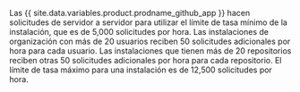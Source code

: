 Las {{ site.data.variables.product.prodname_github_app }} hacen solicitudes de servidor a servidor para utilizar el límite de tasa mínimo de la instalación, que es de 5,000 solicitudes por hora. Las instalaciones de organización con más de 20 usuarios reciben 50 solicitudes adicionales por hora para cada usuario. Las instalaciones que tienen más de 20 repositorios reciben otras 50 solicitudes adicionales por hora para cada repositorio. El límite de tasa máximo para una instalación es de 12,500 solicitudes por hora.
